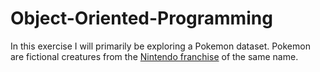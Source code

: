 # Object-Oriented-Programming
In this exercise I will primarily be exploring a Pokemon dataset. Pokemon are fictional creatures from the [Nintendo franchise](https://en.wikipedia.org/wiki/Pok%C3%A9mon) of the same name.
